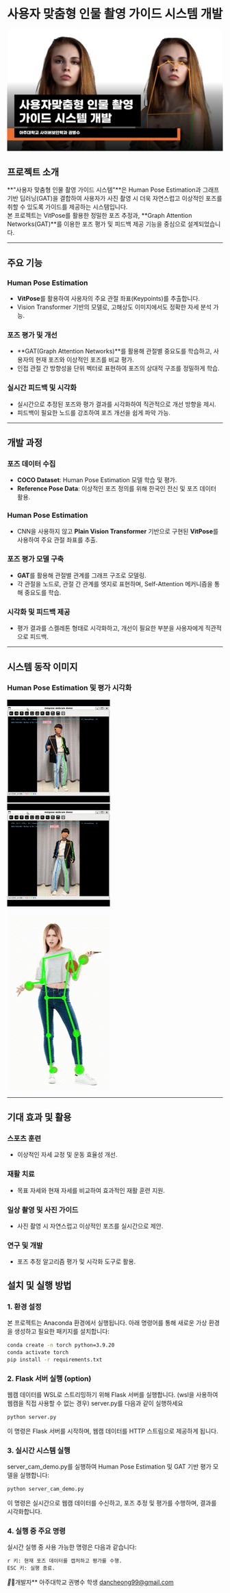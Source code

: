 
# 사용자 맞춤형 인물 촬영 가이드 시스템 개발
![썸네일](img/thumbnail.png)  

## 프로젝트 소개
**"사용자 맞춤형 인물 촬영 가이드 시스템"**은 Human Pose Estimation과 그래프 기반 딥러닝(GAT)을 결합하여 사용자가 사진 촬영 시 더욱 자연스럽고 이상적인 포즈를 취할 수 있도록 가이드를 제공하는 시스템입니다.  
본 프로젝트는 VitPose를 활용한 정밀한 포즈 추정과, **Graph Attention Networks(GAT)**를 이용한 포즈 평가 및 피드백 제공 기능을 중심으로 설계되었습니다.

---

## 주요 기능

### **Human Pose Estimation**
- **VitPose**를 활용하여 사용자의 주요 관절 좌표(Keypoints)를 추출합니다.
- Vision Transformer 기반의 모델로, 고해상도 이미지에서도 정확한 자세 분석 가능.

### **포즈 평가 및 개선**
- **GAT(Graph Attention Networks)**를 활용해 관절별 중요도를 학습하고, 사용자의 현재 포즈와 이상적인 포즈를 비교 평가.
- 인접 관절 간 방향성을 단위 벡터로 표현하여 포즈의 상대적 구조를 정밀하게 학습.

### **실시간 피드백 및 시각화**
- 실시간으로 추정된 포즈와 평가 결과를 시각화하여 직관적으로 개선 방향을 제시.
- 피드백이 필요한 노드를 강조하여 포즈 개선을 쉽게 파악 가능.

---

## 개발 과정

### **포즈 데이터 수집**
- **COCO Dataset**: Human Pose Estimation 모델 학습 및 평가.
- **Reference Pose Data**: 이상적인 포즈 정의를 위해 한국인 전신 및 포즈 데이터 활용.

### **Human Pose Estimation**
- CNN을 사용하지 않고 **Plain Vision Transformer** 기반으로 구현된 **VitPose**를 사용하여 주요 관절 좌표를 추출.

### **포즈 평가 모델 구축**
- **GAT**를 활용해 관절별 관계를 그래프 구조로 모델링.
- 각 관절을 노드로, 관절 간 관계를 엣지로 표현하며, Self-Attention 메커니즘을 통해 중요도를 학습.

### **시각화 및 피드백 제공**
- 평가 결과를 스켈레톤 형태로 시각화하고, 개선이 필요한 부분을 사용자에게 직관적으로 피드백.

---

## 시스템 동작 이미지

### **Human Pose Estimation 및 평가 시각화**

![실시간 포즈 추정 결과](img/webcam_demo.gif)  
![실시간 포즈 추정 결과](img/webcam_demo_2.gif)  
![평가 시각화](img/feedback.gif)

---

## 기대 효과 및 활용

### **스포츠 훈련**
- 이상적인 자세 교정 및 운동 효율성 개선.

### **재활 치료**
- 목표 자세와 현재 자세를 비교하여 효과적인 재활 훈련 지원.

### **일상 촬영 및 사진 가이드**
- 사진 촬영 시 자연스럽고 이상적인 포즈를 실시간으로 제안.

### **연구 및 개발**
- 포즈 추정 알고리즘 평가 및 시각화 도구로 활용.


## 설치 및 실행 방법

### **1. 환경 설정**

본 프로젝트는 Anaconda 환경에서 실행됩니다. 아래 명령어를 통해 새로운 가상 환경을 생성하고 필요한 패키지를 설치합니다:

```bash
conda create -n torch python=3.9.20
conda activate torch
pip install -r requirements.txt
```

### **2. Flask 서버 실행 (option)**
웹캠 데이터를 WSL로 스트리밍하기 위해 Flask 서버를 실행합니다. (wsl을 사용하여 웹캠을 직접 사용할 수 없는 경우)
server.py를 다음과 같이 실행하세요

```bash
python server.py
```

이 명령은 Flask 서버를 시작하며, 웹캠 데이터를 HTTP 스트림으로 제공하게 됩니다.

### **3. 실시간 시스템 실행**
server_cam_demo.py를 실행하여 Human Pose Estimation 및 GAT 기반 평가 모델을 실행합니다:
```bash
python server_cam_demo.py
```
이 명령은 실시간으로 웹캠 데이터를 수신하고, 포즈 추정 및 평가를 수행하며, 결과를 시각화합니다.

### **4. 실행 중 주요 명령**
실시간 실행 중 사용 가능한 명령은 다음과 같습니다:



```bash
r 키: 현재 포즈 데이터를 캡처하고 평가를 수행.
ESC 키: 실행 종료.
```

**개발자**
아주대학교 권병수 학생
dancheong99@gmail.com


